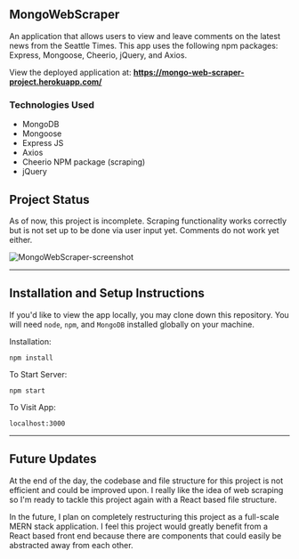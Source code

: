 ## MongoWebScraper

An application that allows users to view and leave comments on the latest news from the Seattle Times. This app uses the following npm packages: Express, Mongoose, Cheerio, jQuery, and Axios.

View the deployed application at: <b><a href="https://mongo-web-scraper-project.herokuapp.com/" target="_blank">https://mongo-web-scraper-project.herokuapp.com/</a></b>

### Technologies Used
 - MongoDB
 - Mongoose
 - Express JS
 - Axios
 - Cheerio NPM package (scraping)
 - jQuery

## Project Status

As of now, this project is incomplete. Scraping functionality works correctly but is not set up to be done via user input yet. Comments do not work yet either.

![MongoWebScraper-screenshot](https://user-images.githubusercontent.com/52802240/77594359-95398e80-6eb3-11ea-8b26-a46fecf546b4.PNG)


---

## Installation and Setup Instructions


If you'd like to view the app locally, you may clone down this repository. You will need `node`, `npm`, and `MongoDB` installed globally on your machine.  

Installation:

`npm install`  

To Start Server:

`npm start`  

To Visit App:

`localhost:3000`  

---

## Future Updates

At the end of the day, the codebase and file structure for this project is not efficient and could be improved upon. I really like the idea of web scraping so I'm ready to tackle this project again with a React based file structure.

In the future, I plan on completely restructuring this project as a full-scale MERN stack application. I feel this project would greatly benefit from a React based front end because there are components that could easily be abstracted away from each other. 

